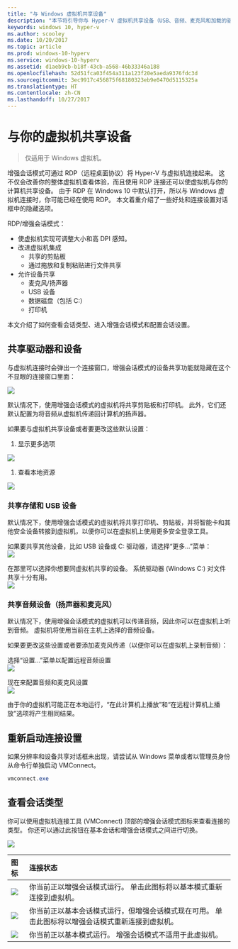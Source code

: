 ```yaml
---
title: "与 Windows 虚拟机共享设备"
description: "本节将引导你与 Hyper-V 虚拟机共享设备（USB、音频、麦克风和加载的驱动器）"
keywords: windows 10, hyper-v
ms.author: scooley
ms.date: 10/20/2017
ms.topic: article
ms.prod: windows-10-hyperv
ms.service: windows-10-hyperv
ms.assetid: d1aeb9cb-b18f-43cb-a568-46b33346a188
ms.openlocfilehash: 52d51fca03f454a311a123f20e5aeda9376fdc3d
ms.sourcegitcommit: 3ec9917c456875f68180323eb9e0470d5115325a
ms.translationtype: HT
ms.contentlocale: zh-CN
ms.lasthandoff: 10/27/2017
---
```

# <a name="share-devices-with-your-virtual-machine"></a>与你的虚拟机共享设备

> 仅适用于 Windows 虚拟机。

增强会话模式可通过 RDP（远程桌面协议）将 Hyper-V 与虚拟机连接起来。  这不仅会改善你的整体虚拟机查看体验，而且使用 RDP 连接还可以使虚拟机与你的计算机共享设备。  由于 RDP 在 Windows 10 中默认打开，所以与 Windows 虚拟机连接时，你可能已经在使用 RDP。  本文着重介绍了一些好处和连接设置对话框中的隐藏选项。

RDP/增强会话模式：

* 使虚拟机实现可调整大小和高 DPI 感知。
* 改进虚拟机集成
  * 共享的剪贴板
  * 通过拖放和复制粘贴进行文件共享
* 允许设备共享
  * 麦克风/扬声器
  * USB 设备
  * 数据磁盘（包括 C:）
  * 打印机

本文介绍了如何查看会话类型、进入增强会话模式和配置会话设置。

## <a name="share-drives-and-devices"></a>共享驱动器和设备

与虚拟机连接时会弹出一个连接窗口，增强会话模式的设备共享功能就隐藏在这个不显眼的连接窗口里面：

![](media/esm-default-view.png)

默认情况下，使用增强会话模式的虚拟机将共享剪贴板和打印机。  此外，它们还默认配置为将音频从虚拟机传递回计算机的扬声器。

如果要与虚拟机共享设备或者要更改这些默认设置：

1. 显示更多选项

  ![](media/esm-show-options.png)

1. 查看本地资源

  ![](media/esm-local-resources.png)

### <a name="share-storage-and-usb-devices"></a>共享存储和 USB 设备

默认情况下，使用增强会话模式的虚拟机将共享打印机、剪贴板，并将智能卡和其他安全设备转接到虚拟机，以便你可以在虚拟机上使用更多安全登录工具。

如果要共享其他设备，比如 USB 设备或 C: 驱动器，请选择“更多...”菜单：  
![](media/esm-more-devices.png)

在那里可以选择你想要同虚拟机共享的设备。  系统驱动器 (Windows C:) 对文件共享十分有用。  
![](media/esm-drives-usb.png)

### <a name="share-audio-devices-speakers-and-microphones"></a>共享音频设备（扬声器和麦克风）

默认情况下，使用增强会话模式的虚拟机可以传递音频，因此你可以在虚拟机上听到音频。  虚拟机将使用当前在主机上选择的音频设备。

如果要更改这些设置或者要添加麦克风传递（以便你可以在虚拟机上录制音频）：

选择“设置...”菜单以配置远程音频设置  
![](media/esm-audio.png)

现在来配置音频和麦克风设置  
![](media/esm-audio-settings.png)

由于你的虚拟机可能正在本地运行，“在此计算机上播放”和“在远程计算机上播放”选项将产生相同结果。

## <a name="re-launching-the-connection-settings"></a>重新启动连接设置

如果分辨率和设备共享对话框未出现，请尝试从 Windows 菜单或者以管理员身份从命令行单独启动 VMConnect。  

``` Powershell
vmconnect.exe
```

## <a name="check-session-type"></a>查看会话类型

你可以使用虚拟机连接工具 (VMConnect) 顶部的增强会话模式图标来查看连接的类型。  你还可以通过此按钮在基本会话和增强会话模式之间进行切换。

![](media/esm-button-location.png)

| 图标 | 连接状态 |
|:-----|:---------|
|![](media/esm-basic.png)| 你当前正以增强会话模式运行。  单击此图标将以基本模式重新连接到虚拟机。 |
|![](media/esm-connect.png)| 你当前正以基本会话模式运行，但增强会话模式现在可用。  单击此图标将以增强会话模式重新连接到虚拟机。  |
|![](media/esm-stop.png)| 你当前正以基本模式运行。  增强会话模式不适用于此虚拟机。 |